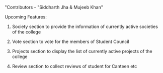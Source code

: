 "Contributors - "Siddharth Jha & Mujeeb Khan"

Upcoming Features:

1) Society section to provide the information of currently active societies of the college

2) Vote section to vote for the members of Student Council

3) Projects section to display the list of currently active projects of the college

4) Review section to collect reviews of student for Canteen etc
